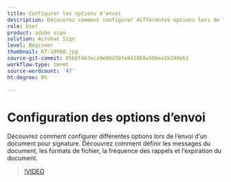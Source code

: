 ```yaml
---
title: Configurer les options d’envoi
description: Découvrez comment configurer différentes options lors de l’envoi d’un document pour signature
role: User
product: adobe sign
solution: Acrobat Sign
level: Beginner
thumbnail: KT-10980.jpg
source-git-commit: 85bbf4b7eca9e08d30fa941869a50bea1b248eb1
workflow-type: tm+mt
source-wordcount: '47'
ht-degree: 0%

---
```


# Configuration des options d’envoi

Découvrez comment configurer différentes options lors de l’envoi d’un document pour signature. Découvrez comment définir les messages du document, les formats de fichier, la fréquence des rappels et l’expiration du document.

>[!VIDEO](https://video.tv.adobe.com/v/346675?hidetitle=true)
